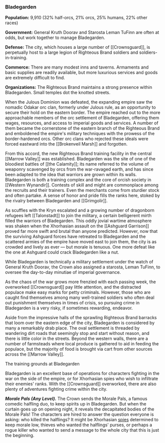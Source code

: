 ### Bladegarden

**Population:** 9,910 (32% half-orcs, 21% orcs, 25% humans, 22% other races)

**Government:** General Kruth Doorav and Starosta Leman TuFinn are often at odds, but work together to manage Bladegarden.

**Defense:** The city, which houses a large number of [[Crownsguard]], is perpetually host to a large legion of Righteous Brand soldiers and soldiers-in-training.

**Commerce:** There are many modest inns and taverns. Armaments and basic supplies are readily available, but more luxurious services and goods are extremely difficult to find.

**Organizations:** The Righteous Brand maintains a strong presence within Bladegarden. Small temples dot the knotted streets.

When the Julous Dominion was defeated, the expanding empire saw the nomadic Odakar orc clan, formerly under Julous rule, as an opportunity to secure their hold on the eastern border. The empire reached out to the more approachable members of the orc settlement of Bladegarden, offering them wages, resources, and access to imperial goods and services. A number of them became the cornerstone of the eastern branch of the Righteous Brand and emboldened the empire's military techniques with the prowess of the border-hardened orcs. Other orc clans who rejected these ideals were forced eastward into the [[Brokenveil Marsh]] and forgotten.

From this accord, the new Righteous Brand training facility in the central [[Marrow Valley]] was established. Bladegarden was the site of one of the bloodiest battles of [[the Calamity]]; its name referred to the volume of weaponry scavenged by orcs from the war-ravaged earth, and has since been adapted to the idea that warriors are grown within its walls. Bladegarden is both a training complex and the core of orcish society in [[Western Wynandir]]. Contests of skill and might are commonplace among the recruits and their trainers. Even the merchants come from sturdier stock and often partake. A sense of honor and pride fills the ranks here, stoked by the rivalry between Bladegarden and [[Grimgolir]].

As scuffles with the Kryn escalated and a growing number of dragonborn refugees left [[Talonstadt]] to join the military, a certain belligerent mirth filled the warriors of Bladegarden. This oddly jovial wartime atmosphere was shaken when the Xhorhasian assault on the [[Ashguard Garrison]] proved far more swift and brutal than anyone predicted. However, now that the surviving Ashguard forces have retreated to Bladegarden and the scattered armies of the empire have moved east to join them, the city is as crowded and lively as ever — but morale is tenuous. One more defeat like the one at Ashguard could crack Bladegarden like a nut.

While Bladegarden is technically a military settlement under the watch of General Kruth Doorav, the Crown also assigned a starosta, Leman TuFinn, to oversee the day-to-day minutiae of imperial governance.

As the chaos of the war grows more frenzied with each passing week, the overworked [[Crownsguard]] pay little attention, and the distracted populace make easy marks for petty criminals. However, those who are caught find themselves among many well-trained soldiers who often deal out punishment themselves in times of crisis, so pursuing crime in Bladegarden is a very risky, if sometimes rewarding, endeavor.

Aside from the impressive halls of the sprawling Righteous Brand barracks that loom over the eastern edge of the city, Bladegarden is considered by many a remarkably drab place. The oval settlement is threaded by wandering dirt roads that seemingly stop and start without reason, and there is little color in the streets. Beyond the western walls, there are a number of farmsteads where local produce is gathered to aid in feeding the populace, but the majority of food is brought via cart from other sources across the [[Marrow Valley]].

[](https://media.dndbeyond.com/compendium-images/egtw/yDOyqyOocErRgYJK/03-06.png)

The training grounds at Bladegarden

Bladegarden is an excellent base of operations for characters fighting in the war on the side of the empire, or for Xhorhasian spies who wish to infiltrate their enemies' ranks. With the [[Crownsguard]] overworked, there are also plenty of adventures fighting crime within the city.

_**Morale Pals (Any Level).**_ The Crown sends the Morale Pals, a famous comedic halfling duo, to keep spirits up in Bladegarden. But when the curtain goes up on opening night, it reveals the decapitated bodies of the Morale Pals! The characters are hired to answer the question everyone is asking: who killed the halflings? It might be Xhorhasian [spies](https://www.dndbeyond.com/monsters/spy) determined to keep morale low, thieves who wanted the halflings' purses, or perhaps a rogue killer who wanted to send a message to the whole city that this is just the beginning.